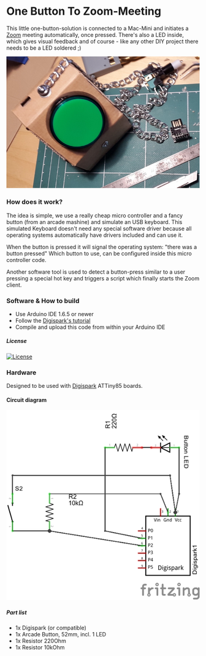 
# One Button To Zoom-Meeting

This little one-button-solution is connected to a Mac-Mini
and initiates a [Zoom](http://zoom.us) meeting automatically, once pressed.
There's also a LED inside, which gives visual feedback
and of course - like any other DIY project there needs to be a LED soldered ;)

![cicuit diagram](/pictures/button_box_assembled.jpg?raw=true)

### How does it work?

The idea is simple, we use a really cheap micro controller
and a fancy button (from an arcade mashine) and simulate an USB keyboard.
This simulated Keyboard doesn't need any special software driver
because all operating systems automatically have drivers included and can use it.

When the button is pressed it will signal the operating system:
"there was a button pressed"
Which button to use, can be configured inside this micro controller code.

Another software tool is used to detect a button-press similar to a user
pressing a special hot key and triggers a script which finally starts the Zoom client.


### Software & How to build

* Use Arduino IDE 1.6.5 or newer
* Follow the [Digispark's tutorial](http://digistump.com/wiki/digispark/tutorials/connecting)
* Compile and upload this code from within your Arduino IDE

##### License

[![License](https://img.shields.io/:license-Apache%202.0-blue.svg)](http://www.apache.org/licenses/LICENSE-2.0)


### Hardware

Designed to be used with [Digispark](http://digistump.com/products/1) ATTiny85 boards.


#### Circuit diagram

![cicuit diagram](/one-button-to-zoom_Schaltplan.png?raw=true)


##### Part list

* 1x Digispark (or compatible)
* 1x Arcade Button, 52mm, incl. 1 LED
* 1x Resistor 220Ohm
* 1x Resistor 10kOhm
